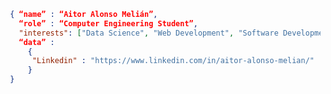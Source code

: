 ```json
 { “name” : “Aitor Alonso Melián”,
   “role” : “Computer Engineering Student”,
   "interests": ["Data Science", "Web Development", "Software Development"],
   “data” : 
     { 
      "Linkedin" : "https://www.linkedin.com/in/aitor-alonso-melian/"
     }
 }
```



<!--
**AitorAlonsoMelian/AitorAlonsoMelian** is a ✨ _special_ ✨ repository because its `README.md` (this file) appears on your GitHub profile.

Here are some ideas to get you started:

- 🔭 I’m currently working on ...
- 🌱 I’m currently learning ...
- 👯 I’m looking to collaborate on ...
- 🤔 I’m looking for help with ...
- 💬 Ask me about ...
- 📫 How to reach me: ...
- 😄 Pronouns: ...
- ⚡ Fun fact: ...
-->
